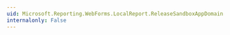 ```yaml
---
uid: Microsoft.Reporting.WebForms.LocalReport.ReleaseSandboxAppDomain
internalonly: False
---
```

